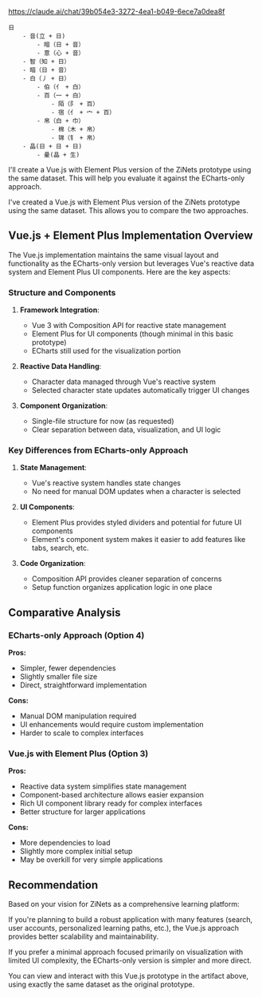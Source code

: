 https://claude.ai/chat/39b054e3-3272-4ea1-b049-6ece7a0dea8f


```
日
	- 音(立 + 日)
		- 暗（日 + 音）
		- 意（心 + 音）
	- 智（知 + 日）
	- 暗（日 + 音）
	- 白（丿 + 日）
		- 伯（亻 + 白）
		- 百（一 + 白）
			- 陌（阝 + 百）
			- 宿（亻 + 宀 + 百） 
		- 帛（白 + 巾）
			- 棉（木 + 帛）
			- 锦（钅 + 帛）
	- 晶(日 + 日 + 日)
		- 曐(晶 + 生)
```

I'll create a Vue.js with Element Plus version of the ZiNets prototype using the same dataset. This will help you evaluate it against the ECharts-only approach.

I've created a Vue.js with Element Plus version of the ZiNets prototype using the same dataset. This allows you to compare the two approaches.

## Vue.js + Element Plus Implementation Overview

The Vue.js implementation maintains the same visual layout and functionality as the ECharts-only version but leverages Vue's reactive data system and Element Plus UI components. Here are the key aspects:

### Structure and Components

1. **Framework Integration**:
   - Vue 3 with Composition API for reactive state management
   - Element Plus for UI components (though minimal in this basic prototype)
   - ECharts still used for the visualization portion

2. **Reactive Data Handling**:
   - Character data managed through Vue's reactive system
   - Selected character state updates automatically trigger UI changes

3. **Component Organization**:
   - Single-file structure for now (as requested)
   - Clear separation between data, visualization, and UI logic

### Key Differences from ECharts-only Approach

1. **State Management**:
   - Vue's reactive system handles state changes
   - No need for manual DOM updates when a character is selected

2. **UI Components**:
   - Element Plus provides styled dividers and potential for future UI components
   - Element's component system makes it easier to add features like tabs, search, etc.

3. **Code Organization**:
   - Composition API provides cleaner separation of concerns
   - Setup function organizes application logic in one place

## Comparative Analysis

### ECharts-only Approach (Option 4)

**Pros:**
- Simpler, fewer dependencies
- Slightly smaller file size
- Direct, straightforward implementation

**Cons:**
- Manual DOM manipulation required
- UI enhancements would require custom implementation
- Harder to scale to complex interfaces

### Vue.js with Element Plus (Option 3)

**Pros:**
- Reactive data system simplifies state management
- Component-based architecture allows easier expansion
- Rich UI component library ready for complex interfaces
- Better structure for larger applications

**Cons:**
- More dependencies to load
- Slightly more complex initial setup
- May be overkill for very simple applications

## Recommendation

Based on your vision for ZiNets as a comprehensive learning platform:

If you're planning to build a robust application with many features (search, user accounts, personalized learning paths, etc.), the Vue.js approach provides better scalability and maintainability.

If you prefer a minimal approach focused primarily on visualization with limited UI complexity, the ECharts-only version is simpler and more direct.

You can view and interact with this Vue.js prototype in the artifact above, using exactly the same dataset as the original prototype.